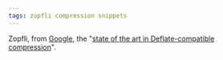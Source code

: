 ```yaml
---
tags: zopfli compression snippets
---
```


Zopfli, from [Google](/wiki/Google), the "[state of the art in Deflate-compatible compression](http://googledevelopers.blogspot.com.au/2013/02/compress-data-more-densely-with-zopfli.html)".

